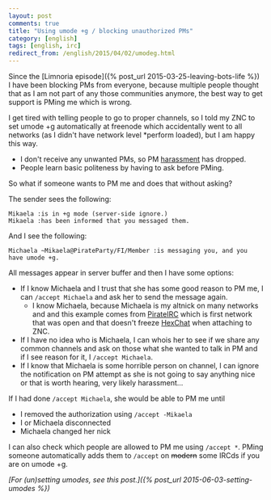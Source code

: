 ```yaml
---
layout: post
comments: true
title: "Using umode +g / blocking unauthorized PMs"
category: [english]
tags: [english, irc]
redirect_from: /english/2015/04/02/umodeg.html
---
```


Since the [Limnoria episode]({% post_url 2015-03-25-leaving-bots-life %})
I have been blocking PMs from everyone, because multiple people thought
that as I am not part of any those communities anymore, the best way to get
support is PMing me which is wrong.

I get tired with telling people to go to proper channels, so I told my
ZNC to set umode +g automatically at freenode which accidentally went
to all networks (as I didn't have network level \*perform loaded), but I
am happy this way.

* I don't receive any unwanted PMs, so PM [harassment] has dropped.
* People learn basic politeness by having to ask before PMing.

[harassment]:https://github.com/Mikaela/freenode-harassment

So what if someone wants to PM me and does that without asking?

The sender sees the following:

```
Mikaela :is in +g mode (server-side ignore.)
Mikaela :has been informed that you messaged them.
```

And I see the following:

```
Michaela ~Mikaela@PirateParty/FI/Member :is messaging you, and you have umode +g.
```

All messages appear in server buffer and then I have some options:

* If I know Michaela and I trust that she has some good reason to PM me,
  I can `/accept Michaela` and ask her to send the message again.
    * I know Michaela, because Michaela is my altnick on many networks and
      and this example comes from [PirateIRC] which is first network that
      was open and that doesn't freeze [HexChat] when attaching to ZNC.
* If I have no idea who is Michaela, I can whois her to see if we share
  any common channels and ask on those what she wanted to talk in PM
  and if I see reason for it, I `/accept Michaela`.
* If I know that Michaela is some horrible person on channel, I can ignore
  the notification on PM attempt as she is not going to say anything nice
  or that is worth hearing, very likely harassment...

[PirateIRC]:http://pirateirc.net/
[HexChat]:https://hexchat.github.io/

If I had done `/accept Michaela`, she would be able to PM me until

* I removed the authorization using `/accept -Mikaela`
* I or Michaela disconnected
* Michaela changed her nick

I can also check which people are allowed to PM me using `/accept *`. PMing
someone automatically adds them to `/accept` on <s>modern</s> some IRCds if
you are on umode +g.

*[For (un)setting umodes, see this post.]({% post_url 2015-06-03-setting-umodes %})*
